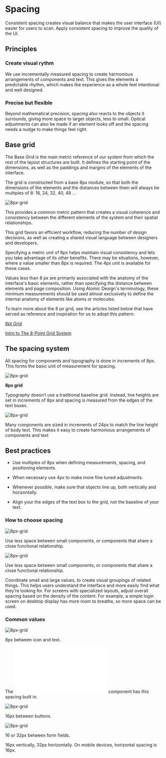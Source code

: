 # Spacing

Consistent spacing creates visual balance that makes the user interface (UI) easier for users to scan. Apply consistent spacing to improve the quality of the UI.

## Principles

### Create visual rythm

We use incrementally measured spacing to create harmonious arrangements of components and text. This gives the elements a predictable rhythm, which makes the experience as a whole feel intentional and well designed. 

### Precise but flexible

Beyond mathematical precision, spacing also reacts to the objects it surrounds, giving more space to larger objects, less to small. Optical adjustments can also be made if an element looks off and the spacing needs a nudge to make things feel right.

## Base grid

The Base Grid is the main metric reference of our system from which the rest of the layout structures are built. It defines the starting point of the dimensions, as well as the paddings and margins of the elements of the interface.

The grid is constructed from a base 8px module, so that both the dimensions of the elements and the distances between them will always be multiples of 8: 16, 24, 32, 40, 48 …

![8px-grid](/assets/images/spacing/8-pixel-grid.png)

This provides a common metric pattern that creates a visual coherence and consistency between the different elements of the system and their spatial relationships.

This grid favors an efficient workflow, reducing the number of design decisions, as well as creating a shared visual language between designers and developers.

Specifying a metric unit of 8px helps maintain visual consistency and lets you take advantage of its other benefits. There may be situations, however, where a value ​​smaller than 8px is required. The 4px unit is available for these cases.

Values ​​less than 8 px are primarily associated with the anatomy of the interface's basic elements, rather than specifying the distance between elements and page composition. Using Atomic Design's terminology, these minimum measurements should be used almost exclusively to define the internal anatomy of elements like atoms or molecules. 

To learn more about the 8 px grid, see the articles listed below that have served as reference and inspiration for us to adopt this pattern:

[8pt Grid](https://spec.fm/specifics/8-pt-grid)

[Intro to The 8-Point Grid System](https://tanzu.vmware.com/content/built-to-adapt/intro-to-the-8-point-grid-system-2)

## The spacing system

All spacing for components and typography is done in increments of 8px. This forms the basic unit of measurement for spacing.

![8px-grid](/assets/images/spacing/spacing-exapmple.png)

**8px grid**

Typography doesn’t use a traditional baseline grid. Instead, line heights are set in increments of 8px and spacing is measured from the edges of the text boxes.

![8px-grid](/assets/images/spacing/typography-spacing.png)

Many components are sized in increments of 24px to match the line height of body text. This makes it easy to create harmonious arrangements of components and text

## Best practices

- Use multiples of 8px when defining measurements, spacing, and positioning elements.

- When necessary use 4px to make more fine tuned adjustments.

- Whenever possible, make sure that objects line up, both vertically and horizontally.

- Align your the edges of the text box to the grid, not the baseline of your text.

### How to choose spacing

![8px-grid](/assets/images/spacing/choose-spacing.png)

Use less space between small components, or components that share a close functional relationship.

![8px-grid](/assets/images/spacing/spacing-between-components.png)

Use less space between small components, or components that share a close functional relationship.

Coordinate small and large values, to create visual groupings of related things. This helps users  understand the interface and more easily find what they’re looking for. For screens with specialized layouts, adjust overall spacing based on the density of the content. For example, a simple login screen on desktop display has more room to breathe, so more space can be used.

### Common values

![8px-grid](/assets/images/spacing/spacing-button-icon.png)

8px between icon and text.

The ![Button](/components/bal-button.html) component has this spacing built in.

![8px-grid](/assets/images/spacing/spacing-between-buttons.png)

16px between buttons.

![8px-grid](/assets/images/spacing/spacing-between-form-fields.png)

16 or 32px between form fields.

16px vertically, 32px horizontally. On mobile devices, horizontal spacing is 16px.